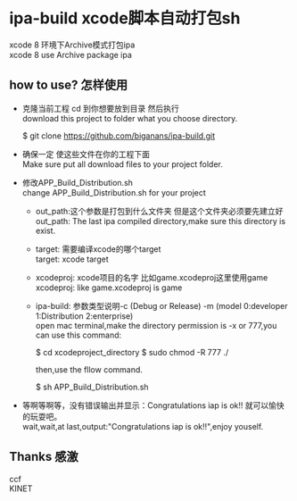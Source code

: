 ipa-build  xcode脚本自动打包sh
====================
xcode 8 环境下Archive模式打包ipa <br>
xcode 8 use Archive package ipa

how to use?  怎样使用
-------------
* 克隆当前工程 cd 到你想要放到目录 然后执行 <br>
    download this project to folder what you choose directory. <br>

    $ git clone https://github.com/biganans/ipa-build.git

* 确保一定 使这些文件在你的工程下面 <br>
    Make sure put all download files to your project folder. <br>
* 修改APP_Build_Distribution.sh <br>
    change APP_Build_Distribution.sh for your project
    *  out_path:这个参数是打包到什么文件夹 但是这个文件夹必须要先建立好 <br>
        out_path: The last ipa compiled directory,make sure this directory is exist.
    *  target: 需要编译xcode的哪个target <br>
        target: xcode target
    *  xcodeproj: xcode项目的名字 比如game.xcodeproj这里使用game <br>
        xcodeproj: like game.xcodeproj is game
    *  ipa-build: 参数类型说明-c (Debug or Release) -m (model 0:developer 1:Distribution 2:enterprise) <br>
        open mac terminal,make the directory permission is -x or 777,you can use this command: <br>
        
        $ cd xcodeproject_directory 
        $ sudo chmod -R 777 ./ 
        
        then,use the fllow command.
        
        $ sh APP_Build_Distribution.sh
        
 * 等啊等啊等，没有错误输出并显示：Congratulations iap is ok!! 就可以愉快的玩耍吧。 <br>
        wait,wait,at last,output:"Congratulations iap is ok!!",enjoy youself.

Thanks 感激
----------
  ccf <br>
  KINET

